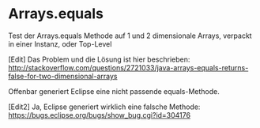 Arrays.equals
=============

Test der Arrays.equals Methode auf 1 und 2 dimensionale Arrays, verpackt in einer Instanz, oder Top-Level

[Edit] Das Problem und die Lösung ist hier beschrieben:
http://stackoverflow.com/questions/2721033/java-arrays-equals-returns-false-for-two-dimensional-arrays

Offenbar generiert Eclipse eine nicht passende equals-Methode.

[Edit2] Ja, Eclipse generiert wirklich eine falsche Methode: https://bugs.eclipse.org/bugs/show_bug.cgi?id=304176